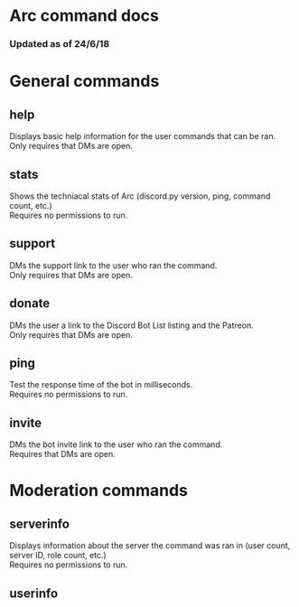 # Arc command docs
### Updated as of 24/6/18  

# General commands  
## help
Displays basic help information for the user commands that can be ran.  
Only requires that DMs are open.  
## stats
Shows the techniacal stats of Arc (discord.py version, ping, command count, etc.)  
Requires no permissions to run.  
## support  
DMs the support link to the user who ran the command.  
Only requires that DMs are open.  
## donate  
DMs the user a link to the Discord Bot List listing and the Patreon.  
Only requires that DMs are open.  
## ping
Test the response time of the bot in milliseconds.  
Requires no permissions to run.
## invite
DMs the bot invite link to the user who ran the command.  
Requires that DMs are open.
# Moderation commands
## serverinfo  
Displays information about the server the command was ran in (user count, server ID, role count, etc.)  
Requires no permissions to run.
## userinfo <user mention>
